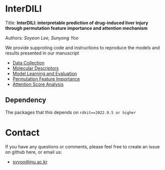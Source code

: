 # InterDILI

Title: **InterDILI: interpretable prediction of drug-induced liver injury through permutation feature importance and attention mechanism**

Authors: *Soyeon Lee, Sunyong Yoo*

We provide supproting code and instructions to reproduce the models and results presented in our manuscript

- [Data Collection](https://github.com/bmil-jnu/InterDILI/blob/main/Data%20Collection)
- [Molecular Descriptors](https://github.com/bmil-jnu/InterDILI/tree/main/Molecular%20Descriptors)
- [Model Learning and Evaluation](https://github.com/bmil-jnu/InterDILI/tree/main/Model%20Learning%20and%20Evaluation)
- [Permutation Feature Importance](https://github.com/bmil-jnu/InterDILI/tree/main/Permutation%20Feature%20Importance)
- [Attention Score Analysis](https://github.com/bmil-jnu/InterDILI/tree/main/Attention%20Score%20Analysis)
  
## Dependency 

The packages that this depends on
`rdkit==2022.9.5 or higher`

# Contact 

If you have any questions or comments, please feel free to create an issue on github here, or email us:
- syyoo@jnu.ac.kr
